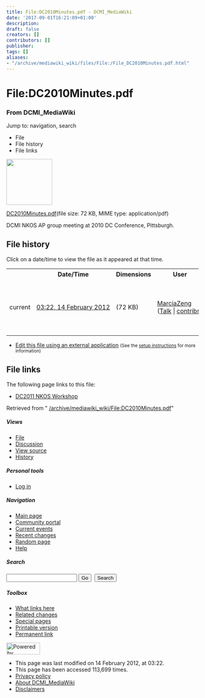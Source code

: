 ```yaml
---
title: File:DC2010Minutes.pdf - DCMI_MediaWiki
date: '2017-09-01T16:21:09+01:00'
description: 
draft: false
creators: []
contributors: []
publisher: 
tags: []
aliases:
- "/archive/mediawiki_wiki/files/File:/File_DC2010Minutes.pdf.html"
---
```


<a id="top"></a>
# File:DC2010Minutes.pdf

### From DCMI\_MediaWiki

Jump to: navigation, search
<!-- start content -->
- File
- File history
- File links

 [<img alt="" src="/skins/common/images/icons/fileicon-pdf.png" width="120" height="120">](/archive/mediawiki_wiki/files/DC2010Minutes.pdf)

[DC2010Minutes.pdf](/archive/mediawiki_wiki/files/DC2010Minutes.pdf "DC2010Minutes.pdf")‎(file size: 72 KB, MIME type: application/pdf)

DCMI NKOS AP group meeting at 2010 DC Conference, Pittsburgh.

<!-- 
NewPP limit report
Preprocessor node count: 1/1000000
Post-expand include size: 0/2097152 bytes
Template argument size: 0/2097152 bytes
Expensive parser function count: 0/100
-->
## File history

Click on a date/time to view the file as it appeared at that time.

<table class="wikitable filehistory">
  <tr>
    <td></td>
    <th>Date/Time</th>
    <th>Dimensions</th>
    <th>User</th>
    <th>Comment</th>
  </tr>
  <tr>
    <td>current</td>
    <td class="filehistory-selected" style="white-space: nowrap;"><a href="/archive/mediawiki_wiki/files/DC2010Minutes.pdf">03:22, 14 February 2012</a></td>
    <td> <span style="white-space: nowrap;">(72 KB)</span>
    </td>
    <td>
      <a href="/index.php?title=User:MarciaZeng&amp;action=edit&amp;redlink=1" class="new mw-userlink" title="User:MarciaZeng (page does not exist)">MarciaZeng</a> <span style="white-space: nowrap;"> <span class="mw-usertoollinks">(<a href="/index.php?title=User_talk:MarciaZeng&amp;action=edit&amp;redlink=1" class="new" title="User talk:MarciaZeng (page does not exist)">Talk</a> | <a href="/index.php/Special:Contributions/MarciaZeng" title="Special:Contributions/MarciaZeng">contribs</a>)</span></span>
    </td>
    <td> <span class="comment">(DCMI NKOS AP group meeting at 2010 DC Conference, Pittsburgh.)</span>
    </td>
  </tr>
</table>

  

- [Edit this file using an external application](/index.php?title=File:DC2010Minutes.pdf&action=edit&externaledit=true&mode=file "File:DC2010Minutes.pdf") <small>(See the <a href="http://www.mediawiki.org/wiki/Manual:External_editors" class="external text" rel="nofollow">setup instructions</a> for more information)</small>

## File links

The following page links to this file:

- [DC2011 NKOS Workshop](/index.php/DC2011_NKOS_Workshop "DC2011 NKOS Workshop")

Retrieved from " [/archive/mediawiki_wiki/File:DC2010Minutes.pdf](/archive/mediawiki_wiki/files/File:/File:DC2010Minutes.pdf.html)"

<!-- end content -->

##### Views

- [File](/archive/mediawiki_wiki/files/File:/File:DC2010Minutes.pdf.html "View the file page [c]")
- [Discussion](/index.php?title=File_talk:DC2010Minutes.pdf&action=edit&redlink=1 "Discussion about the content page [t]")
- [View source](/index.php?title=File:DC2010Minutes.pdf&action=edit "This page is protected.
You can view its source [e]")
- [History](/index.php?title=File:DC2010Minutes.pdf&action=history "Past revisions of this page [h]")

##### Personal tools

- [Log in](/index.php?title=Special:UserLogin&returnto=File:DC2010Minutes.pdf "You are encouraged to log in; however, it is not mandatory [o]")

<script type="text/javascript"> if (window.isMSIE55) fixalpha(); </script>

##### Navigation

- [Main page](/index.php/Main_Page "Visit the main page [z]")
- [Community portal](/index.php/DCMI_MediaWiki:Community_portal "About the project, what you can do, where to find things")
- [Current events](/index.php/DCMI_MediaWiki:Current_events "Find background information on current events")
- [Recent changes](/index.php/Special:RecentChanges "The list of recent changes in the wiki [r]")
- [Random page](/index.php/Special:Random "Load a random page [x]")
- [Help](/index.php/Help:Contents "The place to find out")

##### <label for="searchInput">Search</label>

<form action="/index.php" id="searchform">
				<input type="hidden" name="title" value="Special:Search">
				<input id="searchInput" title="Search DCMI_MediaWiki" accesskey="f" type="search" name="search">
				<input type="submit" name="go" class="searchButton" id="searchGoButton" value="Go" title="Go to a page with this exact name if exists"> 
				<input type="submit" name="fulltext" class="searchButton" id="mw-searchButton" value="Search" title="Search the pages for this text">
			</form>

##### Toolbox

- [What links here](/index.php/Special:WhatLinksHere/File:DC2010Minutes.pdf "List of all wiki pages that link here [j]")
- [Related changes](/index.php/Special:RecentChangesLinked/File:DC2010Minutes.pdf "Recent changes in pages linked from this page [k]")
- [Special pages](/index.php/Special:SpecialPages "List of all special pages [q]")
- [Printable version](/index.php?title=File:DC2010Minutes.pdf&printable=yes "Printable version of this page [p]")
- [Permanent link](/index.php?title=File:DC2010Minutes.pdf&oldid=2616 "Permanent link to this revision of the page")

<!-- end of the left (by default at least) column -->

 [<img src="/skins/common/images/poweredby_mediawiki_88x31.png" height="31" width="88" alt="Powered by MediaWiki">](http://www.mediawiki.org/)

- This page was last modified on 14 February 2012, at 03:22.
- This page has been accessed 113,699 times.
- [Privacy policy](/index.php/DCMI_MediaWiki:Privacy_policy "DCMI MediaWiki:Privacy policy")
- [About DCMI\_MediaWiki](/index.php/DCMI_MediaWiki:About "DCMI MediaWiki:About")
- [Disclaimers](/index.php/DCMI_MediaWiki:General_disclaimer "DCMI MediaWiki:General disclaimer")

<script>if (window.runOnloadHook) runOnloadHook();</script><!-- Served in 0.456 secs. -->
